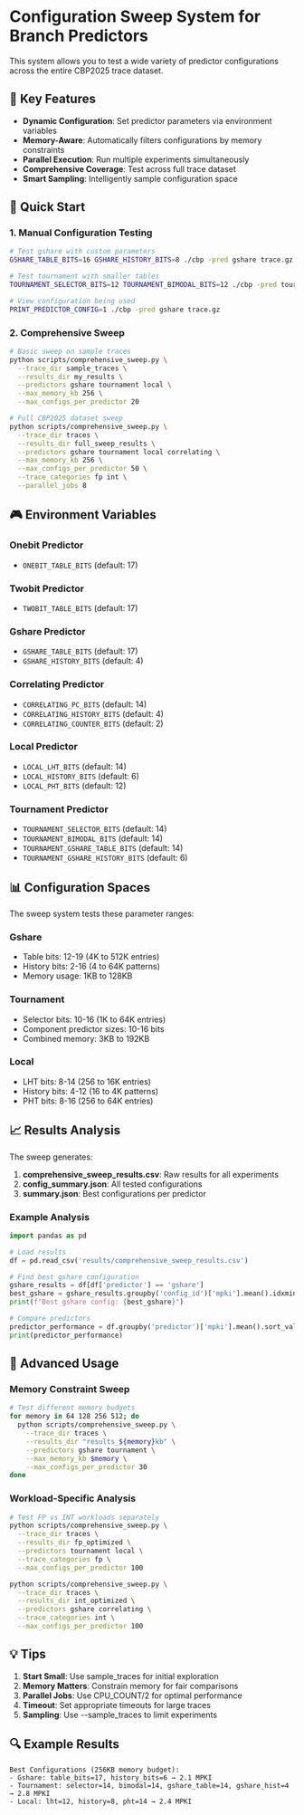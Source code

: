 # Configuration Sweep System for Branch Predictors

This system allows you to test a wide variety of predictor configurations across the entire CBP2025 trace dataset.

## 🎯 Key Features

- **Dynamic Configuration**: Set predictor parameters via environment variables
- **Memory-Aware**: Automatically filters configurations by memory constraints
- **Parallel Execution**: Run multiple experiments simultaneously
- **Comprehensive Coverage**: Test across full trace dataset
- **Smart Sampling**: Intelligently sample configuration space

## 🔧 Quick Start

### 1. Manual Configuration Testing

```bash
# Test gshare with custom parameters
GSHARE_TABLE_BITS=16 GSHARE_HISTORY_BITS=8 ./cbp -pred gshare trace.gz

# Test tournament with smaller tables
TOURNAMENT_SELECTOR_BITS=12 TOURNAMENT_BIMODAL_BITS=12 ./cbp -pred tournament trace.gz

# View configuration being used
PRINT_PREDICTOR_CONFIG=1 ./cbp -pred gshare trace.gz
```

### 2. Comprehensive Sweep

```bash
# Basic sweep on sample traces
python scripts/comprehensive_sweep.py \
  --trace_dir sample_traces \
  --results_dir my_results \
  --predictors gshare tournament local \
  --max_memory_kb 256 \
  --max_configs_per_predictor 20

# Full CBP2025 dataset sweep
python scripts/comprehensive_sweep.py \
  --trace_dir traces \
  --results_dir full_sweep_results \
  --predictors gshare tournament local correlating \
  --max_memory_kb 256 \
  --max_configs_per_predictor 50 \
  --trace_categories fp int \
  --parallel_jobs 8
```

## 🎮 Environment Variables

### Onebit Predictor
- `ONEBIT_TABLE_BITS` (default: 17)

### Twobit Predictor  
- `TWOBIT_TABLE_BITS` (default: 17)

### Gshare Predictor
- `GSHARE_TABLE_BITS` (default: 17)
- `GSHARE_HISTORY_BITS` (default: 4)

### Correlating Predictor
- `CORRELATING_PC_BITS` (default: 14)
- `CORRELATING_HISTORY_BITS` (default: 4)
- `CORRELATING_COUNTER_BITS` (default: 2)

### Local Predictor
- `LOCAL_LHT_BITS` (default: 14)
- `LOCAL_HISTORY_BITS` (default: 6)
- `LOCAL_PHT_BITS` (default: 12)

### Tournament Predictor
- `TOURNAMENT_SELECTOR_BITS` (default: 14)
- `TOURNAMENT_BIMODAL_BITS` (default: 14)
- `TOURNAMENT_GSHARE_TABLE_BITS` (default: 14)
- `TOURNAMENT_GSHARE_HISTORY_BITS` (default: 6)

## 📊 Configuration Spaces

The sweep system tests these parameter ranges:

### Gshare
- Table bits: 12-19 (4K to 512K entries)
- History bits: 2-16 (4 to 64K patterns)
- Memory usage: 1KB to 128KB

### Tournament
- Selector bits: 10-16 (1K to 64K entries)
- Component predictor sizes: 10-16 bits
- Combined memory: 3KB to 192KB

### Local
- LHT bits: 8-14 (256 to 16K entries)
- History bits: 4-12 (16 to 4K patterns)
- PHT bits: 8-16 (256 to 64K entries)

## 📈 Results Analysis

The sweep generates:

1. **comprehensive_sweep_results.csv**: Raw results for all experiments
2. **config_summary.json**: All tested configurations
3. **summary.json**: Best configurations per predictor

### Example Analysis

```python
import pandas as pd

# Load results
df = pd.read_csv('results/comprehensive_sweep_results.csv')

# Find best gshare configuration
gshare_results = df[df['predictor'] == 'gshare']
best_gshare = gshare_results.groupby('config_id')['mpki'].mean().idxmin()
print(f"Best gshare config: {best_gshare}")

# Compare predictors
predictor_performance = df.groupby('predictor')['mpki'].mean().sort_values()
print(predictor_performance)
```

## 🚀 Advanced Usage

### Memory Constraint Sweep
```bash
# Test different memory budgets
for memory in 64 128 256 512; do
  python scripts/comprehensive_sweep.py \
    --trace_dir traces \
    --results_dir "results_${memory}kb" \
    --predictors gshare tournament \
    --max_memory_kb $memory \
    --max_configs_per_predictor 30
done
```

### Workload-Specific Analysis
```bash
# Test FP vs INT workloads separately
python scripts/comprehensive_sweep.py \
  --trace_dir traces \
  --results_dir fp_optimized \
  --predictors tournament local \
  --trace_categories fp \
  --max_configs_per_predictor 100

python scripts/comprehensive_sweep.py \
  --trace_dir traces \
  --results_dir int_optimized \
  --predictors gshare correlating \
  --trace_categories int \
  --max_configs_per_predictor 100
```

## 💡 Tips

1. **Start Small**: Use sample_traces for initial exploration
2. **Memory Matters**: Constrain memory for fair comparisons
3. **Parallel Jobs**: Use CPU_COUNT/2 for optimal performance
4. **Timeout**: Set appropriate timeouts for large traces
5. **Sampling**: Use --sample_traces to limit experiments

## 🔍 Example Results

```
Best Configurations (256KB memory budget):
- Gshare: table_bits=17, history_bits=6 → 2.1 MPKI
- Tournament: selector=14, bimodal=14, gshare_table=14, gshare_hist=4 → 2.8 MPKI
- Local: lht=12, history=8, pht=14 → 2.4 MPKI
```
